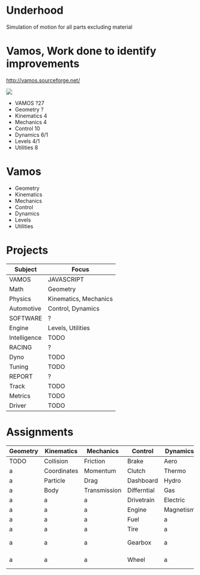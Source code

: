 # Underhood
Simulation of motion for all parts excluding material

# Vamos, Work done to identify improvements

http://vamos.sourceforge.net/

![](https://us-central1-progress-markdown.cloudfunctions.net/progress/1)
- VAMOS ?27
- Geometry ?
- Kinematics 4
- Mechanics 4
- Control 10
- Dynamics 6/1
- Levels 4/1
- Utilities 8

# Vamos
- Geometry
- Kinematics
- Mechanics
- Control
- Dynamics
- Levels
- Utilities

# Projects
Subject           | Focus
------------------|-------
VAMOS             | JAVASCRIPT
Math              | Geometry
Physics           | Kinematics, Mechanics
Automotive        | Control, Dynamics
SOFTWARE          | ?
Engine            | Levels, Utilities
Intelligence      | TODO
RACING            | ?
Dyno              | TODO
Tuning            | TODO
REPORT            | ?
Track             | TODO
Metrics           | TODO
Driver            | TODO

# Assignments
Geometry | Kinematics  | Mechanics    | Control     | Dynamics  | Levels    | Utilities
---------|-------------|--------------|-------------|-----------|-----------|----------
TODO     | Collision   | Friction     | Brake       | Aero      | Tracks    | Browser
a        | Coordinates | Momentum     | Clutch      | Thermo    | Worlds    | HTML
a        | Particle    | Drag         | Dashboard   | Hydro     | Cars      | (Media)
a        | Body        | Transmission | Differntial | Gas       | Sky       | (Sounds)
a        |a           |a              | Drivetrain  | Electric  |a           | CSS
a        |a           |a              | Engine      | Magnetism |a           | Bootstrap
a        |a           |a              | Fuel        |a           |a           | Javascript
a        |a           |a              | Tire        |a           |a           | (Controls)
a        |a           |a              | Gearbox     |a           |a           | 2D Geppetto
a        |a           |a              | Wheel       |a           |a           | 3D Web-XR
